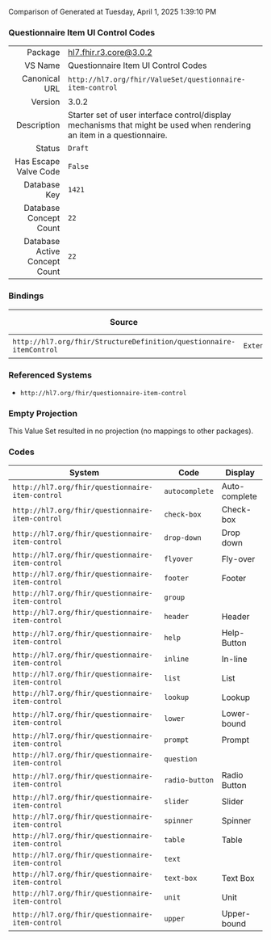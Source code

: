 Comparison of 
Generated at Tuesday, April 1, 2025 1:39:10 PM

### Questionnaire Item UI Control Codes

|      |     |
| ---: | --- |
| Package | hl7.fhir.r3.core@3.0.2 |
| VS Name | Questionnaire Item UI Control Codes |
| Canonical URL | `http://hl7.org/fhir/ValueSet/questionnaire-item-control` |
| Version | 3.0.2 |
| Description | Starter set of user interface control/display mechanisms that might be used when rendering an item in a questionnaire. |
| Status | `Draft` |
| Has Escape Valve Code | `False` |
| Database Key | `1421` |
| Database Concept Count | `22` |
| Database Active Concept Count | `22` |
### Bindings

| Source | Element | Binding | Strength | Element Short |
| ------ | ------- | ------- | -------- | ------------- |
| `http://hl7.org/fhir/StructureDefinition/questionnaire-itemControl` | `Extension.valueCodeableConcept` | `http://hl7.org/fhir/ValueSet/questionnaire-item-control` | `Extensible` | Value of extension |

### Referenced Systems

* `http://hl7.org/fhir/questionnaire-item-control`
### Empty Projection

This Value Set resulted in no projection (no mappings to other packages).

### Codes

| System | Code | Display |
| ------ | ---- | ------- |
| `http://hl7.org/fhir/questionnaire-item-control` | `autocomplete` | Auto-complete |
| `http://hl7.org/fhir/questionnaire-item-control` | `check-box` | Check-box |
| `http://hl7.org/fhir/questionnaire-item-control` | `drop-down` | Drop down |
| `http://hl7.org/fhir/questionnaire-item-control` | `flyover` | Fly-over |
| `http://hl7.org/fhir/questionnaire-item-control` | `footer` | Footer |
| `http://hl7.org/fhir/questionnaire-item-control` | `group` |  |
| `http://hl7.org/fhir/questionnaire-item-control` | `header` | Header |
| `http://hl7.org/fhir/questionnaire-item-control` | `help` | Help-Button |
| `http://hl7.org/fhir/questionnaire-item-control` | `inline` | In-line |
| `http://hl7.org/fhir/questionnaire-item-control` | `list` | List |
| `http://hl7.org/fhir/questionnaire-item-control` | `lookup` | Lookup |
| `http://hl7.org/fhir/questionnaire-item-control` | `lower` | Lower-bound |
| `http://hl7.org/fhir/questionnaire-item-control` | `prompt` | Prompt |
| `http://hl7.org/fhir/questionnaire-item-control` | `question` |  |
| `http://hl7.org/fhir/questionnaire-item-control` | `radio-button` | Radio Button |
| `http://hl7.org/fhir/questionnaire-item-control` | `slider` | Slider |
| `http://hl7.org/fhir/questionnaire-item-control` | `spinner` | Spinner |
| `http://hl7.org/fhir/questionnaire-item-control` | `table` | Table |
| `http://hl7.org/fhir/questionnaire-item-control` | `text` |  |
| `http://hl7.org/fhir/questionnaire-item-control` | `text-box` | Text Box |
| `http://hl7.org/fhir/questionnaire-item-control` | `unit` | Unit |
| `http://hl7.org/fhir/questionnaire-item-control` | `upper` | Upper-bound |
